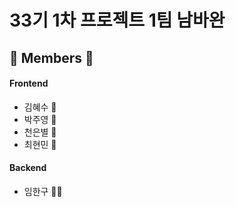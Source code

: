 # 33기 1차 프로젝트 1팀 남바완

## 🌼 Members 🌼

#### Frontend

- 김혜수 🐷
- 박주영 🍋
- 천은별 🌟
- 최현민 🐜

#### Backend

- 임한구 🎅🏻
